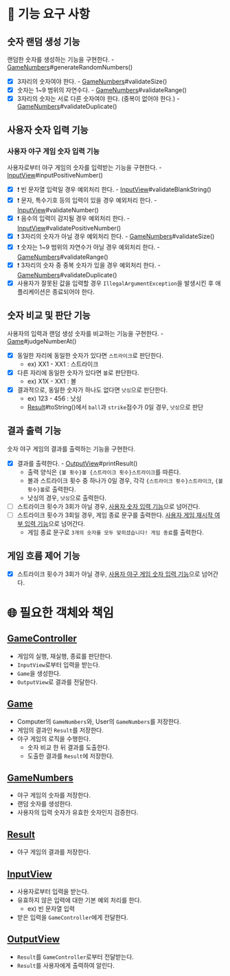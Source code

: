 # 📌 기능 요구 사항

## 숫자 랜덤 생성 기능

랜덤한 숫자를 생성하는 기능을 구현한다. - [GameNumbers](#GameNumbers)#generateRandomNumbers()

- [x] 3자리의 숫자여야 한다. - [GameNumbers](#GameNumbers)#validateSize()
- [x] 숫자는 1~9 범위의 자연수다. - [GameNumbers](#GameNumbers)#validateRange()
- [x] 3자리의 숫자는 서로 다른 숫자여야 한다. (중복이 없어야 한다.) - [GameNumbers](#GameNumbers)#validateDuplicate()

## 사용자 숫자 입력 기능

### 사용자 야구 게임 숫자 입력 기능

사용자로부터 야구 게임의 숫자를 입력받는 기능을 구현한다. - [InputView](#InputView)#inputPositiveNumber()

- [x] ❗️ 빈 문자열 입력일 경우 예외처리 한다. - [InputView](#InputView)#validateBlankString()
- [x] ❗️ 문자, 특수기호 등의 입력이 있을 경우 예외처리 한다. - [InputView](#InputView)#validateNumber()
- [x] ❗️ 음수의 입력이 감지될 경우 예외처리 한다. - [InputView](#InputView)#validatePositiveNumber()
- [x] ❗️ 3자리의 숫자가 아닐 경우 예외처리 한다. - [GameNumbers](#GameNumbers)#validateSize()
- [x] ❗️ 숫자는 1~9 범위의 자연수가 아닐 경우 예외처리 한다. - [GameNumbers](#GameNumbers)#validateRange()
- [x] ❗️ 3자리의 숫자 중 중복 숫자가 있을 경우 예외처리 한다. - [GameNumbers](#GameNumbers)#validateDuplicate()
- [x] 사용자가 잘못된 값을 입력할 경우 `IllegalArgumentException`을 발생시킨 후 애플리케이션은 종료되어야 한다.

## 숫자 비교 및 판단 기능

사용자의 입력과 랜덤 생성 숫자를 비교하는 기능을 구현한다. - [Game](#Game)#judgeNumberAt()

- [x] 동일한 자리에 동일한 숫자가 있다면 `스트라이크`로 판단한다.
    - ex) XX1 - XX1 : 스트라이크
- [x] 다른 자리에 동일한 숫자가 있다면 `볼`로 판단한다.
    - ex) X1X - XX1 : 볼
- [x] 결과적으로, 동일한 숫자가 하나도 없다면 `낫싱`으로 판단한다.
    - ex) 123 - 456 : 낫싱
    - [Result](#Result)#toString()에서 `ball`과 `strike`점수가 0일 경우, `낫싱`으로 판단

## 결과 출력 기능

숫자 야구 게임의 결과를 출력하는 기능을 구현한다.

- [x] 결과를 출력한다. - [OutputView](#OutputView)#printResult()
    - 출력 양식은 `{볼 횟수}볼 {스트라이크 횟수}스트라이크`를 따른다.
    - 볼과 스트라이크 횟수 중 하나가 0일 경우, 각각 `{스트라이크 횟수}스트라이크`, `{볼 횟수}볼`로 출력한다.
    - 낫싱의 경우, `낫싱`으로 출력한다.
- [ ] 스트라이크 횟수가 3회가 아닐 경우, [사용자 숫자 입력 기능](#사용자-숫자-입력-기능)으로 넘어간다.
- [ ] 스트라이크 횟수가 3회일 경우, 게임 종료 문구를 출력한다. [사용자 게임 재시작 여부 입력 기능](#사용자-게임-재시작-여부-입력-기능)으로 넘어간다.
    - 게임 종료 문구로 `3개의 숫자를 모두 맞히셨습니다! 게임 종료`를 출력한다.

## 게임 흐름 제어 기능

- [x] 스트라이크 횟수가 3회가 아닐 경우, [사용자 야구 게임 숫자 입력 기능](#사용자-야구-게임-숫자-입력-기능)으로 넘어간다.

# 🌐 필요한 객체와 책임

## [GameController](../src/main/java/baseball/controller/GameController.java)

- 게임의 실행, 재실행, 종료를 판단한다.
- `InputView`로부터 입력을 받는다.
- `Game`을 생성한다.
- `OutputView`로 결과를 전달한다.

## [Game](../src/main/java/baseball/model/Game.java)

- Computer의 `GameNumbers`와, User의 `GameNumbers`를 저장한다.
- 게임의 결과인 `Result`를 저장한다.
- 야구 게임의 로직을 수행한다.
    - 숫자 비교 한 뒤 결과를 도출한다.
    - 도출한 결과를 `Result`에 저장한다.

## [GameNumbers](../src/main/java/baseball/model/GameNumbers.java)

- 야구 게임의 숫자를 저장한다.
- 랜덤 숫자를 생성한다.
- 사용자의 입력 숫자가 유효한 숫자인지 검증한다.

## [Result](../src/main/java/baseball/model/Result.java)

- 야구 게임의 결과를 저장한다.

## [InputView](../src/main/java/baseball/view/InputView.java)

- 사용자로부터 입력을 받는다.
- 유효하지 않은 입력에 대한 기본 예외 처리를 한다.
    - ex) 빈 문자열 입력
- 받은 입력을 `GameController`에게 전달한다.

## [OutputView](../src/main/java/baseball/view/OutputView.java)

- `Result`를 `GameController`로부터 전달받는다.
- `Result`를 사용자에게 출력하여 알린다.
